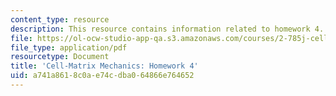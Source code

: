 ```yaml
---
content_type: resource
description: This resource contains information related to homework 4.
file: https://ol-ocw-studio-app-qa.s3.amazonaws.com/courses/2-785j-cell-matrix-mechanics-fall-2014/a741a8618c0ae74cdba064866e764652_MIT2_785JF14_Homework_4.pdf
file_type: application/pdf
resourcetype: Document
title: 'Cell-Matrix Mechanics: Homework 4'
uid: a741a861-8c0a-e74c-dba0-64866e764652
---
```

